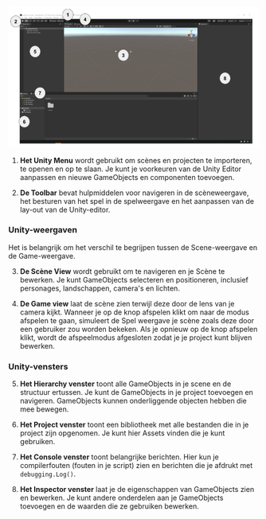 ![De Unity-editor in de standaardlay-out met gebieden van het scherm genummerd. Het Unity-menu en de werkbalk staan bovenaan. De Scene en Game Views staan in het midden. Het Hierarchy venster bevindt zich aan de linkerkant. De Project- en Console-vensters bevinden zich aan de onderkant. Het venster Inspector bevindt zich aan de rechterkant.](images/unity-editor.png)

1. **Het Unity Menu** wordt gebruikt om scènes en projecten te importeren, te openen en op te slaan. Je kunt je voorkeuren van de Unity Editor aanpassen en nieuwe GameObjects en componenten toevoegen.

2. **De Toolbar** bevat hulpmiddelen voor navigeren in de scèneweergave, het besturen van het spel in de spelweergave en het aanpassen van de lay-out van de Unity-editor.

### Unity-weergaven

Het is belangrijk om het verschil te begrijpen tussen de Scene-weergave en de Game-weergave.

3. **De Scène View** wordt gebruikt om te navigeren en je Scène te bewerken. Je kunt GameObjects selecteren en positioneren, inclusief personages, landschappen, camera's en lichten.

4. **De Game view** laat de scène zien terwijl deze door de lens van je camera kijkt. Wanneer je op de knop afspelen klikt om naar de modus afspelen te gaan, simuleert de Spel weergave je scène zoals deze door een gebruiker zou worden bekeken. Als je opnieuw op de knop afspelen klikt, wordt de afspeelmodus afgesloten zodat je je project kunt blijven bewerken.

### Unity-vensters

5. **Het Hierarchy venster** toont alle GameObjects in je scene en de structuur ertussen. Je kunt de GameObjects in je project toevoegen en navigeren. GameObjects kunnen onderliggende objecten hebben die mee bewegen.

6. **Het Project venster** toont een bibliotheek met alle bestanden die in je project zijn opgenomen. Je kunt hier Assets vinden die je kunt gebruiken.

7. **Het Console venster** toont belangrijke berichten. Hier kun je compilerfouten (fouten in je script) zien en berichten die je afdrukt met `debugging.Log()`.

8. **Het Inspector venster** laat je de eigenschappen van GameObjects zien en bewerken. Je kunt andere onderdelen aan je GameObjects toevoegen en de waarden die ze gebruiken bewerken.

